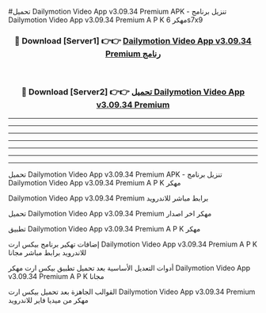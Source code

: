 #تحميل Dailymotion Video App v3.09.34 Premium    APK - تنزيل برنامج Dailymotion Video App v3.09.34 Premium    A P K مهكر 6s7x9 



<div align="center">
<h3>🔴 Download [Server1] 👉👉 <a href="https://apkdownload10.web.app/?title=Dailymotion Video App v3.09.34 Premium   ">Dailymotion Video App v3.09.34 Premium    رنامج</a></h3><br>

<h3>🔴 Download [Server2] 👉👉 <a href="https://apkdownload10.web.app/?title=Dailymotion Video App v3.09.34 Premium   ">تحميل Dailymotion Video App v3.09.34 Premium    </a></h3>
</div>


----------------------------------------------------------

----------------------------------------------------------

----------------------------------------------------------

----------------------------------------------------------

----------------------------------------------------------

----------------------------------------------------------

----------------------------------------------------------

تحميل Dailymotion Video App v3.09.34 Premium    APK - تنزيل برنامج Dailymotion Video App v3.09.34 Premium    A P K مهكر

Dailymotion Video App v3.09.34 Premium    برابط مباشر للاندرويد

تحميل Dailymotion Video App v3.09.34 Premium    مهكر اخر اصدار

تطبيق Dailymotion Video App v3.09.34 Premium    A P K مهكر

إضافات تهكير برنامج بيكس ارت Dailymotion Video App v3.09.34 Premium    A P K للاندرويد برابط مباشر مجانا

أدوات التعديل الأساسية بعد تحميل تطبيق بيكس ارت مهكر Dailymotion Video App v3.09.34 Premium    A P K مجانا

القوالب الجاهزة بعد تحميل بيكس ارت Dailymotion Video App v3.09.34 Premium    مهكر من ميديا فاير للاندرويد


